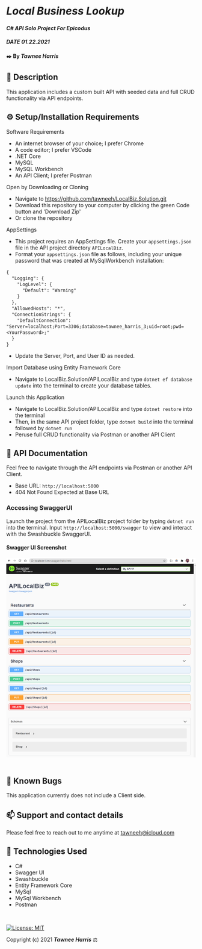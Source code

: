 # _Local Business Lookup_

#### _C# API Solo Project For Epicodus_ 
#### _DATE 01.22.2021_

#### ✒️ By _**Tawnee Harris**_

## 	📙 Description

This application includes a custom built API with seeded data and full CRUD functionality via API endpoints.

## ⚙️ Setup/Installation Requirements

Software Requirements
* An internet browser of your choice; I prefer Chrome
* A code editor; I prefer VSCode
* .NET Core
* MySQL
* MySQL Workbench
* An API Client; I prefer Postman

Open by Downloading or Cloning
* Navigate to <https://github.com/tawneeh/LocalBiz.Solution.git>
* Download this repository to your computer by clicking the green Code button and 'Download Zip'
* Or clone the repository

AppSettings
* This project requires an AppSettings file. Create your `appsettings.json` file in the API project directory `APILocalBiz`. 
* Format your `appsettings.json` file as follows, including your unique password that was created at MySqlWorkbench installation:
```
{
  "Logging": {
    "LogLevel": {
      "Default": "Warning"
    }
  },
  "AllowedHosts": "*",
  "ConnectionStrings": {
    "DefaultConnection": "Server=localhost;Port=3306;database=tawnee_harris_3;uid=root;pwd=<YourPassword>;"
  }
}
```
* Update the Server, Port, and User ID as needed.

Import Database using Entity Framework Core
* Navigate to LocalBiz.Solution/APILocalBiz and type `dotnet ef database update` into the terminal to create your database tables.

Launch this Application
* Navigate to LocalBiz.Solution/APILocalBiz and type `dotnet restore` into the terminal
* Then, in the same API project folder, type `dotnet build` into the terminal followed by `dotnet run`
* Peruse full CRUD functionality via Postman or another API Client

## 	📝 API Documentation

Feel free to navigate through the API endpoints via Postman or another API Client. 

* Base URL: `http://localhost:5000`
* 404 Not Found Expected at Base URL

### Accessing SwaggerUI

Launch the project from the APILocalBiz project folder by typing `dotnet run` into the terminal. Input `http://localhost:5000/swagger` to view and interact with the Swashbuckle SwaggerUI.

#### Swagger UI Screenshot

<center>
<img style="width: 50% height: 50%" src="./ReadMeAssets/SwaggerUI.png">
</center>

<br>

## 🐛 Known Bugs

This application currently does not include a Client side. 

## 📫 Support and contact details

Please feel free to reach out to me anytime at <tawneeh@icloud.com>

## 💾 Technologies Used

* C#
* Swagger UI
* Swashbuckle
* Entity Framework Core
* MySql
* MySql Workbench
* Postman

<br>

[![License: MIT](https://img.shields.io/badge/License-MIT-yellow.svg)](https://opensource.org/licenses/MIT)

Copyright (c) 2021 **_Tawnee Harris_** ⚖️